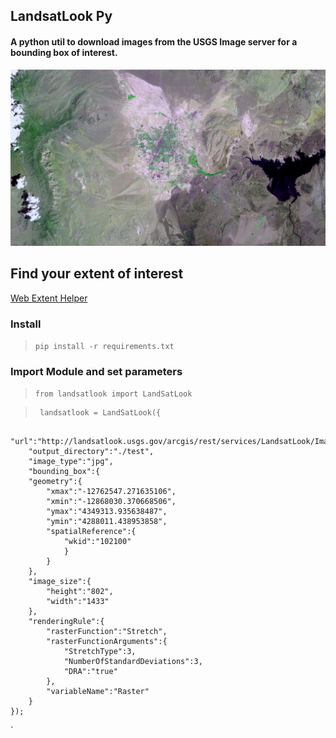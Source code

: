 ## LandsatLook Py
#### A python util to download images from the USGS Image server for a bounding box of interest.

![alt tag](./vegas.gif)

## Find your extent of interest
[Web Extent Helper](http://s3.amazonaws.com/geomarvel-projects/extent-helper/extent_helper.html)

### Install
> `pip install -r requirements.txt`

### Import Module and set parameters
> `from landsatlook import LandSatLook`

>      landsatlook = LandSatLook({
        "url":"http://landsatlook.usgs.gov/arcgis/rest/services/LandsatLook/ImageServer/",
        "output_directory":"./test",
        "image_type":"jpg",
        "bounding_box":{
        "geometry":{
            "xmax":"-12762547.271635106",
            "xmin":"-12868030.370668506",
            "ymax":"4349313.935638487",
            "ymin":"4288011.438953858",
            "spatialReference":{
                "wkid":"102100"
                }
            }
        },
        "image_size":{
            "height":"802",
            "width":"1433"
        },
        "renderingRule":{
            "rasterFunction":"Stretch",
            "rasterFunctionArguments":{
                "StretchType":3,
                "NumberOfStandardDeviations":3,
                "DRA":"true"
            },
            "variableName":"Raster"
        }
    });
`
